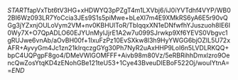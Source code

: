 $START$fapVxTbt6tV3HG+xHDWYQ3pPZgT4m1LXVbj6/iJ0iYVTdhf4VYP/WB02BI6Wz093LR7YoCcia3JEs9S1s5piMwe+bLeXI7m4E9XMkRS6yA6E5r90vQGg3jYZxnjOULoVym2VM+nv0KBHUlToR/TblqqxXN1eDNfwfhYJuszuoh8IE6I0Wy7X+O7QpADLO60EJYUnMylJjrE1A2w7u099SJrwkp9Xf6YEVS0Vbgvc1gRUJwe6vnAb/aOvBH00f+1IxuFzPz10EvSXkw8l3h9HyYWGG6bjOZIL5U72xAFR+AyvyGm4Jc1zn21kIrqczgGYg30Ph7NyR2uAxHHP9LoI6n5LVDLRKQQ+bpC4UQPgpF8go4/DMeVWlGOMFFF+Aivb98m80Vz/5eRBRihhDmxlzro9OencQwZosYtqKD4zENohGBe121teU53+1Cye43BveuDIEBoF522Oj/wouIYtnA==$END$